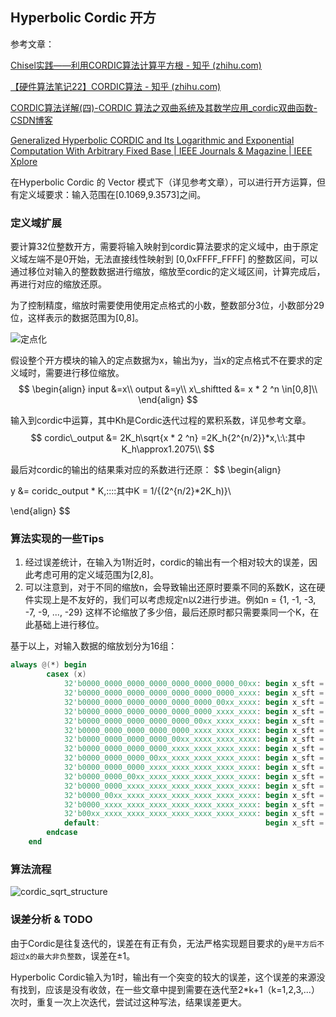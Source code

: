 

## Hyperbolic Cordic 开方

参考文章：

[Chisel实践——利用CORDIC算法计算平方根 - 知乎 (zhihu.com)](https://zhuanlan.zhihu.com/p/336572351)

[【硬件算法笔记22】CORDIC算法 - 知乎 (zhihu.com)](https://zhuanlan.zhihu.com/p/359610075)

[CORDIC算法详解(四)-CORDIC 算法之双曲系统及其数学应用_cordic双曲函数-CSDN博客](https://blog.csdn.net/Pieces_thinking/article/details/83545806)

[Generalized Hyperbolic CORDIC and Its Logarithmic and Exponential Computation With Arbitrary Fixed Base | IEEE Journals & Magazine | IEEE Xplore](https://ieeexplore.ieee.org/document/8738918)



在Hyperbolic Cordic 的 Vector 模式下（详见参考文章），可以进行开方运算，但有定义域要求：输入范围在[0.1069,9.3573]之间。

### 定义域扩展

要计算32位整数开方，需要将输入映射到cordic算法要求的定义域中，由于原定义域左端不是0开始，无法直接线性映射到 [0,0xFFFF_FFFF] 的整数区间，可以通过移位对输入的整数数据进行缩放，缩放至cordic的定义域区间，计算完成后，再进行对应的缩放还原。

为了控制精度，缩放时需要使用使用定点格式的小数，整数部分3位，小数部分29位，这样表示的数据范围为[0,8]。

![定点化](/doc/定点化.png)

假设整个开方模块的输入的定点数据为x，输出为y，当x的定点格式不在要求的定义域时，需要进行移位缩放。
$$
\begin{align}
input &=x\\
output &=y\\
x\_shiftted &= x * 2 ^n \in[0,8]\\
\end{align}
$$


输入到cordic中运算，其中Kh是Cordic迭代过程的累积系数，详见参考文章。
$$
cordic\_output &= 2K_h\sqrt{x * 2 ^n} =2K_h{2^{n/2}}*x,\:\:其中K_h\approx1.2075\\
$$


最后对cordic的输出的结果乘对应的系数进行还原：
$$
\begin{align}


y &= coridc\_output * K,\:\:\:\:其中K = 1/{(2^{n/2}*2K_h)}\\

\end{align}
$$



### 算法实现的一些Tips

1. 经过误差统计，在输入为1附近时，cordic的输出有一个相对较大的误差，因此考虑可用的定义域范围为[2,8]。
2. 可以注意到，对于不同的缩放n，会导致输出还原时要乘不同的系数K，这在硬件实现上是不友好的，我们可以考虑规定n以2进行步进。例如n = {1, -1, -3, -7, -9, ..., -29} 这样不论缩放了多少倍，最后还原时都只需要乘同一个K，在此基础上进行移位。

  基于以上，对输入数据的缩放划分为16组：

```verilog
always @(*) begin
        casex (x)
            32'b0000_0000_0000_0000_0000_0000_0000_00xx: begin x_sft = x << 30; sqrt_res = ox_k >> 59;  end  // * 2^ 1
            32'b0000_0000_0000_0000_0000_0000_0000_xxxx: begin x_sft = x << 28; sqrt_res = ox_k >> 58;  end  // * 2^-1
            32'b0000_0000_0000_0000_0000_0000_00xx_xxxx: begin x_sft = x << 26; sqrt_res = ox_k >> 57;  end  // * 2^-3
            32'b0000_0000_0000_0000_0000_0000_xxxx_xxxx: begin x_sft = x << 24; sqrt_res = ox_k >> 56;  end  // * 2^-5
            32'b0000_0000_0000_0000_0000_00xx_xxxx_xxxx: begin x_sft = x << 22; sqrt_res = ox_k >> 55;  end  // * 2^-7
            32'b0000_0000_0000_0000_0000_xxxx_xxxx_xxxx: begin x_sft = x << 20; sqrt_res = ox_k >> 54;  end  // * 2^-9
            32'b0000_0000_0000_0000_00xx_xxxx_xxxx_xxxx: begin x_sft = x << 18; sqrt_res = ox_k >> 53;  end  // * 2^-11
            32'b0000_0000_0000_0000_xxxx_xxxx_xxxx_xxxx: begin x_sft = x << 16; sqrt_res = ox_k >> 52;  end  // * 2^-13
            32'b0000_0000_0000_00xx_xxxx_xxxx_xxxx_xxxx: begin x_sft = x << 14; sqrt_res = ox_k >> 51;  end  // * 2^-15
            32'b0000_0000_0000_xxxx_xxxx_xxxx_xxxx_xxxx: begin x_sft = x << 12; sqrt_res = ox_k >> 50;  end  // * 2^-17
            32'b0000_0000_00xx_xxxx_xxxx_xxxx_xxxx_xxxx: begin x_sft = x << 10; sqrt_res = ox_k >> 49;  end  // * 2^-19
            32'b0000_0000_xxxx_xxxx_xxxx_xxxx_xxxx_xxxx: begin x_sft = x <<  8; sqrt_res = ox_k >> 48;  end  // * 2^-21
            32'b0000_00xx_xxxx_xxxx_xxxx_xxxx_xxxx_xxxx: begin x_sft = x <<  6; sqrt_res = ox_k >> 47;  end  // * 2^-23
            32'b0000_xxxx_xxxx_xxxx_xxxx_xxxx_xxxx_xxxx: begin x_sft = x <<  4; sqrt_res = ox_k >> 46;  end  // * 2^-25
            32'b00xx_xxxx_xxxx_xxxx_xxxx_xxxx_xxxx_xxxx: begin x_sft = x <<  2; sqrt_res = ox_k >> 45;  end  // * 2^-27
            default:                                     begin x_sft = x;       sqrt_res = ox_k >> 44 ; end  // * 2^-29
        endcase
    end
```

<!--【注】：最开始尝试是n以4步进的，这时移位的情况只需划分为8组，更节省面积，但无法避开上述第一条：当输入为1附近时（定点数的高4位为0010），cordic输出的误差较大。因此使用n以2为步进，此时定义域进一步收缩至[4,8]。-->

### 算法流程



![cordic_sqrt_structure](/doc/cordic_sqrt_structure.jpg)



### 误差分析 & TODO

由于Cordic是往复迭代的，误差在有正有负，无法严格实现题目要求的`y是平方后不超过x的最大非负整数`，误差在±1。

Hyperbolic Cordic输入为1时，输出有一个突变的较大的误差，这个误差的来源没有找到，应该是没有收敛，在一些文章中提到需要在迭代至2*k+1（k=1,2,3,...）次时，重复一次上次迭代，尝试过这种写法，结果误差更大。








